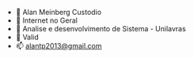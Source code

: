 - 👋 Alan Meinberg Custodio
- 👀 Internet no Geral
- 🌱 Analise e desenvolvimento de Sistema - Unilavras
- 💞️ Valid
- 📫 alantp2013@gmail.com

<!---
Esse repositorio foi cria para estudos relacionas a Git e para desenvolvimento de software
de forma colaborativa.
--->
